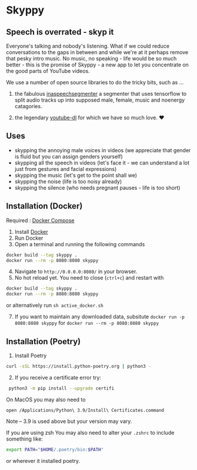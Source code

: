 # Skyppy
## Speech is overrated - skyp it

Everyone's talking and nobody's listening. What if we could reduce conversations to the gaps in between and while we're at it perhaps remove that pesky intro music. No music, no speaking - life would be so much better - this is the promise of Skyppy - a new app to let you concentrate on the good parts of YouTube videos.

We use a number of open source libraries to do the tricky bits, such as ...

1. the fabulous [inaspeechsegmenter](https://github.com/ina-foss/inaSpeechSegmenter) a segmenter that uses tensorflow to split audio tracks up into supposed male, female, music and noenergy catagories.

2. the legendary [youtube-dl](https://github.com/ytdl-org/youtube-dl) for which we have so much love. ♥️

## Uses

- skypping the annoying male voices in videos (we appreciate that gender is fluid but you can assign genders yourself)
- skypping all the speech in videos (let's face it - we can understand a lot just from gestures and facial expressions)
- skypping the music (let's get to the point shall we)
- skypping the noise (life is too noisy already)
- skypping the silence (who needs pregnant pauses - life is too short)

## Installation (Docker)

Required : [Docker Compose](https://docs.docker.com/compose/install/)

1. Install [Docker](https://docs.docker.com/get-docker/)
2. Run Docker
3. Open a terminal and running the following commands

``` bash
docker build --tag skyppy .
docker run --rm -p 8080:8080 skyppy
``` 

4. Navigate to `http://0.0.0.0:8080/` in your browser.
5. No hot reload yet. You need to close (`ctrl+c`) and restart with
 ``` bash
 docker build --tag skyppy .
 docker run --rm -p 8080:8080 skyppy
 ```
 or alternatively run `sh active_docker.sh`

7. If you want to maintain any downloaded data, subsitute `docker run -p 8080:8080 skyppy` for `docker run --rm -p 8080:8080 skyppy`

## Installation (Poetry)

1. Install Poetry

```bash
curl -sSL https://install.python-poetry.org | python3 -
```

2. If you receive a certificate error try:

```bash
 python3 -m pip install --upgrade certifi
```
On MacOS you may also need to
```
open /Applications/Python\ 3.9/Install\ Certificates.command
```

Note – 3.9 is used above but your version may vary.

If you are using zsh You may also need to alter your `.zshrc` to include something like:

```bash
export PATH="$HOME/.poetry/bin:$PATH"
```
or wherever it installed poetry.



